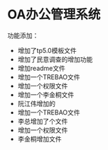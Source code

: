 OA办公管理系统
===============

功能添加：

 + 增加了tp5.0模板文件
 + 增加了民意调查的增加功能
 + 增加readme文件
 + 增加一个TREBAO文件
 + 增加一个权限文件
 + 增加一个李金桐文件
 + 阮江伟增加的
 + 增加一个TREBAO文件
 + 李总增加了个文件
 + 增加一个权限文件
 + 李金桐增加文件
